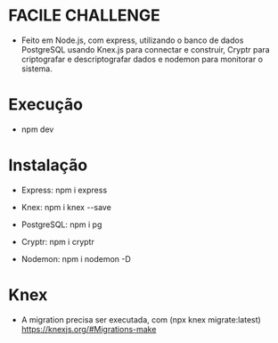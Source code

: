 # FACILE CHALLENGE
- Feito em Node.js, com express, utilizando o banco de dados PostgreSQL usando Knex.js para connectar e construir, Cryptr para criptografar e descriptografar dados e nodemon para monitorar o sistema.

# Execução
- npm dev

# Instalação
- Express: npm i express

- Knex: npm i knex --save

- PostgreSQL: npm i pg

- Cryptr: npm i cryptr

- Nodemon: npm i nodemon -D

# Knex
- A migration precisa ser executada, com (npx knex migrate:latest)
https://knexjs.org/#Migrations-make




